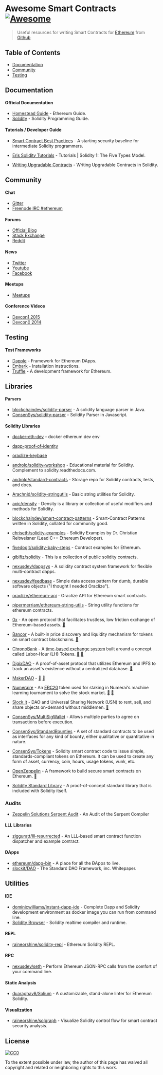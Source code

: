 # Awesome Smart Contracts [![Awesome](https://cdn.rawgit.com/sindresorhus/awesome/d7305f38d29fed78fa85652e3a63e154dd8e8829/media/badge.svg)](https://github.com/sindresorhus/awesome)

> Useful resources for writing Smart Contracts for [Ethereum](https://www.ethereum.org/) from [Github](https://github.com/search?utf8=%E2%9C%93&q=awesome-smart-contracts&type=)

## Table of Contents

* [Documentation](#documentation)
* [Community](#community)
* [Testing](#testing)

## Documentation

#### Official Documentation

* [Homestead Guide](https://ethereum-homestead.readthedocs.org/en/latest/) - Ethereum Guide.
* [Solidity](http://solidity.readthedocs.org/) - Solidity Programming Guide.

#### Tutorials / Developer Guide

* [Smart Contract Best Practices](https://github.com/ConsenSys/smart-contract-best-practices) - A starting security baseline for intermediate Solidity programmers.

* [Eris Solidity Tutorials](https://docs.erisindustries.com/tutorials/solidity/solidity-1/) - Tutorials | Solidity 1: The Five Types Model.
* [Writing Upgradable Contracts](https://blog.colony.io/writing-upgradeable-contracts-in-solidity-6743f0eecc88#.y8mx9i998) - Writing Upgradable Contracts in Solidity.

## Community

#### Chat

* [Gitter](https://gitter.im/ethereum/)
* [Freenode IRC #ethereum](irc://irc.freenode.net/ethereum)

#### Forums

* [Official Blog](https://blog.ethereum.org/)
* [Stack Exchange](https://ethereum.stackexchange.com/)
* [Reddit](https://www.reddit.com/r/ethereum)

#### News

* [Twitter](https://twitter.com/ethereumproject)
* [Youtube](http://www.youtube.com/ethereumproject)
* [Facebook](https://www.facebook.com/ethereumproject)

#### Meetups

* [Meetups](http://ethereum.meetup.com/)

#### Conference Videos

* [Devcon1 2015](https://www.youtube.com/playlist?list=PLJqWcTqh_zKHQUFX4IaVjWjfT2tbS4NVk)
* [Devcon0 2014](https://www.youtube.com/watch?v=_BvvUlKDqp0&list=PLJqWcTqh_zKEjpSej3ddtDOKPRGl_7MhS)

## Testing

#### Test Frameworks

* [Dapple](https://github.com/nexusdev/dapple) - Framework for Ethereum DApps.
* [Embark](https://iurimatias.github.io/embark-framework/) - Installation instructions.
* [Truffle](https://github.com/ConsenSys/truffle) - A development framework for Ethereum.

## Libraries

#### Parsers

* [blockchaindev/solidity-parser](https://github.com/blockchaindev/solidity-parser) - A solidity language parser in Java.
* [ConsenSys/solidity-parser](https://github.com/ConsenSys/solidity-parser) - Solidity Parser in Javascript.

#### Solidity Libraries
* [docker-eth-dev](https://github.com/gnidan/docker-eth-dev) - docker ethereum dev env
* [dapp-proof-of-identity](https://github.com/oraclize/dapp-proof-of-identity)
* [oraclize-keybase](https://github.com/aragon/KeybaseRegistry)
* [androlo/solidity-workshop](https://github.com/androlo/solidity-workshop) - Educational material for Solidity. Complement to solidity.readthedocs.com.
* [androlo/standard-contracts](https://github.com/androlo/standard-contracts) - Storage repo for Solidity contracts, tests, and docs.
* [Arachnid/solidity-stringutils](https://github.com/Arachnid/solidity-stringutils) - Basic string utilities for Solidity.
* [axic/density](https://github.com/axic/density) - Density is a library or collection of useful modifiers and methods for Solidity.
* [blockchaindev/smart-contract-patterns](https://github.com/blockchaindev/smart-contract-patterns) - Smart-Contract Patterns written in Solidity, collated for community good.
* [chriseth/solidity-examples](https://github.com/chriseth/solidity-examples) - Solidity Examples by Dr. Christian Reitweisner (Lead C++ Ethereum Developer).
* [fivedogit/solidity-baby-steps](https://github.com/fivedogit/solidity-baby-steps) - Contract examples for Ethereum.
* [giblfiz/solidity](https://github.com/giblfiz/solidity) - This is a collection of public solidity contracts.
* [nexusdev/dappsys](https://github.com/nexusdev/dappsys) - A solidity contract system framework for flexible multi-contract dapps.
* [nexusdev/feedbase](https://github.com/nexusdev/feedbase) - Simple data access pattern for dumb, durable software objects ("I thought I needed Oraclize").
* [oraclize/ethereum-api](https://github.com/oraclize/ethereum-api) - Oraclize API for Ethereum smart contracts.
* [pipermerriam/ethereum-string-utils](https://github.com/pipermerriam/ethereum-string-utils) - String utility functions for ethereum contracts.

* [0x](https://github.com/0xProject/contracts) - An open protocol that facilitates trustless, low friction exchange of Ethereum-based assets. [:page_facing_up:](https://0xproject.com/pdfs/0x_white_paper.pdf "White Paper")
* [Bancor](https://github.com/bancorprotocol/contracts) - A built-in price discovery and liquidity mechanism for tokens on smart contract blockchains. [:page_facing_up:](https://www.bancor.network/whitepaper "White Paper")
* [ChronoBank](https://github.com/ChronoBank/SmartContracts/) - A [time-based exchange system](https://en.wikipedia.org/wiki/Time-based_currency) built around a concept called Labor-Hour (LH) Tokens. [:closed_lock_with_key:](https://dapphub.github.io/chronobank-review/ "Security Audit") [:page_facing_up:](https://chronobank.io/files/whitepaper.pdf "White Paper")
* [DigixDAO](https://github.com/DigixGlobal/digixdao-contracts) - A proof-of-asset protocol that utilizes Ethereum and IPFS to track an asset's existence without a centralized database. [:page_facing_up:](https://dgx.io/whitepaper.pdf "White Paper")
* [MakerDAO](https://github.com/makerdao) - [:closed_lock_with_key:](https://github.com/makerdao/audit-2/blob/master/makerdao_audit_aug_2016_public.pdf "Security Audit") [:page_facing_up:](https://github.com/makerdao/docs/blob/master/Dai.md "White Paper")
* [Numeraire](https://github.com/numerai/contract) - An [ERC20](https://github.com/ethereum/EIPs/issues/20) token used for staking in Numerai's machine learning tournament to solve the stock market. [:closed_lock_with_key:](https://github.com/numerai/contract/blob/master/security_audit.pdf "Security Audit") [:page_facing_up:](https://numer.ai/whitepaper.pdf "White Paper")
* [Slock.it](https://github.com/slockit/smart-contract) - DAO and Universal Sharing Network (USN) to rent, sell, and share objects on-demand without middlemen. [:page_facing_up:](https://download.slock.it/public/DAO/WhitePaper.pdf "White Paper")


* [ConsenSys/MultiSigWallet](https://github.com/ConsenSys/MultiSigWallet) - Allows multiple parties to agree on transactions before execution.
* [ConsenSys/StandardBounties](https://github.com/ConsenSys/StandardBounties) - A set of standard contracts to be used as interfaces for any kind of bounty, either qualitative or quantitative in nature.
* [ConsenSys/Tokens](https://github.com/ConsenSys/Tokens) - Solidity smart contract code to issue simple, standards-compliant tokens on Ethereum. It can be used to create any form of asset, currency, coin, hours, usage tokens, vunk, etc.
* [OpenZeppelin](https://github.com/OpenZeppelin/zeppelin-solidity) - A framework to build secure smart contracts on Ethereum. [:closed_lock_with_key:](https://github.com/OpenZeppelin/zeppelin-solidity/tree/master/audit "Security Audits")
* [Solidity Standard Library](https://github.com/ethereum/solidity/tree/develop/std) - A proof-of-concept standard library that is included with Solidity itself.

### Audits
* [Zeppelin Solutions Serpent Audit](https://docs.google.com/document/d/1_PqXuAkvgUAOG3jbBvaUvqN6W90eJ3N4IdTLNMRAijo/edit?usp=sharing) - An Audit of the Serpent Compiler

#### LLL Libraries

* [zigguratt/lll-resurrected](https://github.com/zigguratt/lll-resurrected) - An LLL-based smart contract function dispatcher and example contract.

#### DApps

* [ethereum/dapp-bin](https://github.com/ethereum/dapp-bin) - A place for all the ÐApps to live.
* [slockit/DAO](https://github.com/slockit/DAO) - The Standard DAO Framework, inc. Whitepaper.

## Utilities

#### IDE

* [dominicwilliams/instant-dapp-ide](https://github.com/dominicwilliams/instant-dapp-ide) - Complete Dapp and Solidity development environment as docker image you can run from command line.
* [Solidity Browser](https://ethereum.github.io/browser-solidity/) - Solidity realtime compiler and runtime.

#### REPL

* [raineorshine/solidity-repl](https://github.com/raineorshine/solidity-repl) - Ethereum Solidity REPL.

#### RPC

* [nexusdev/seth](https://github.com/nexusdev/seth) - Perform Ethereum JSON-RPC calls from the comfort of your command line.

#### Static Analysis

* [duaraghav8/Solium](https://github.com/duaraghav8/Solium) - A customizable, stand-alone linter for Ethereum Solidity.

#### Visualization

* [raineorshine/solgraph](https://github.com/raineorshine/solgraph) - Visualize Solidity control flow for smart contract security analysis.

## License

[![CC0](https://i.creativecommons.org/p/zero/1.0/88x31.png)](https://creativecommons.org/publicdomain/zero/1.0/)

To the extent possible under law, the author of this page has waived all copyright and related or neighboring rights to this work.
